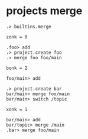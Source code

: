 # projects merge

```ucm
.> builtins.merge
```

```unison
zonk = 0
```

```ucm
.foo> add
.> project.create foo
.> merge foo foo/main
```

```unison
bonk = 2
```

```ucm
foo/main> add
```

```ucm
.> project.create bar
bar/main> merge foo/main
bar/main> switch /topic
```

```unison
xonk = 1
```

```ucm
bar/main> add
bar/topic> merge /main
.bar> merge foo/main
```
